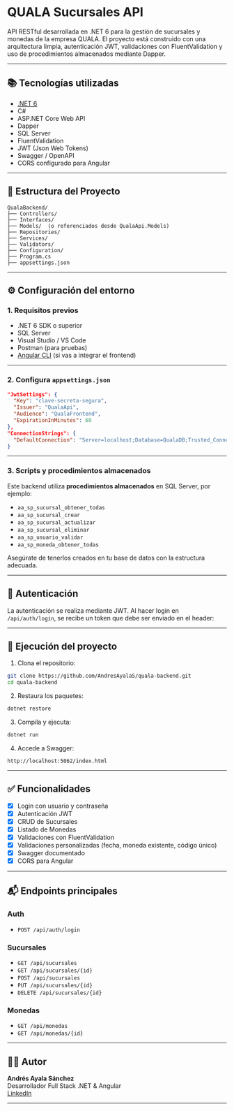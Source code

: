 
# QUALA Sucursales API

API RESTful desarrollada en .NET 6 para la gestión de sucursales y monedas de la empresa QUALA. El proyecto está construido con una arquitectura limpia, autenticación JWT, validaciones con FluentValidation y uso de procedimientos almacenados mediante Dapper.

---

## 📚 Tecnologías utilizadas

- [.NET 6](https://dotnet.microsoft.com/en-us/)
- C#
- ASP.NET Core Web API
- Dapper
- SQL Server
- FluentValidation
- JWT (Json Web Tokens)
- Swagger / OpenAPI
- CORS configurado para Angular

---

## 📁 Estructura del Proyecto

```
QualaBackend/
├── Controllers/
├── Interfaces/
├── Models/  (o referenciados desde QualaApi.Models)
├── Repositories/
├── Services/
├── Validators/
├── Configuration/
├── Program.cs
├── appsettings.json
```

---

## ⚙️ Configuración del entorno

### 1. Requisitos previos

- .NET 6 SDK o superior
- SQL Server
- Visual Studio / VS Code
- Postman (para pruebas)
- [Angular CLI](https://angular.io/cli) (si vas a integrar el frontend)

---

### 2. Configura `appsettings.json`

```json
"JwtSettings": {
  "Key": "clave-secreta-segura",
  "Issuer": "QualaApi",
  "Audience": "QualaFrontend",
  "ExpirationInMinutes": 60
},
"ConnectionStrings": {
  "DefaultConnection": "Server=localhost;Database=QualaDB;Trusted_Connection=True;MultipleActiveResultSets=true"
}
```

---

### 3. Scripts y procedimientos almacenados

Este backend utiliza **procedimientos almacenados** en SQL Server, por ejemplo:

- `aa_sp_sucursal_obtener_todas`
- `aa_sp_sucursal_crear`
- `aa_sp_sucursal_actualizar`
- `aa_sp_sucursal_eliminar`
- `aa_sp_usuario_validar`
- `aa_sp_moneda_obtener_todas`

Asegúrate de tenerlos creados en tu base de datos con la estructura adecuada.

---

## 🔐 Autenticación

La autenticación se realiza mediante JWT. Al hacer login en `/api/auth/login`, se recibe un token que debe ser enviado en el header:

---

## 🚀 Ejecución del proyecto

1. Clona el repositorio:
```bash
git clone https://github.com/AndresAyalaS/quala-backend.git
cd quala-backend
```

2. Restaura los paquetes:
```bash
dotnet restore
```

3. Compila y ejecuta:
```bash
dotnet run
```

4. Accede a Swagger:
```
http://localhost:5062/index.html
```

---

## ✅ Funcionalidades

- [x] Login con usuario y contraseña
- [x] Autenticación JWT
- [x] CRUD de Sucursales
- [x] Listado de Monedas
- [x] Validaciones con FluentValidation
- [x] Validaciones personalizadas (fecha, moneda existente, código único)
- [x] Swagger documentado
- [x] CORS para Angular

---

## 📬 Endpoints principales

### Auth
- `POST /api/auth/login`

### Sucursales
- `GET /api/sucursales`
- `GET /api/sucursales/{id}`
- `POST /api/sucursales`
- `PUT /api/sucursales/{id}`
- `DELETE /api/sucursales/{id}`

### Monedas
- `GET /api/monedas`
- `GET /api/monedas/{id}`

---


## 🧑‍💻 Autor

**Andrés Ayala Sánchez**  
Desarrollador Full Stack .NET & Angular  
[LinkedIn](https://www.linkedin.com/in/andres-ayala-sanchez/) 


---
